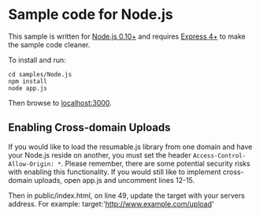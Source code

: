 # Sample code for Node.js

This sample is written for [Node.js 0.10+](http://nodejs.org/) and requires
[Express 4+](http://expressjs.com/) to make the sample code cleaner.

To install and run:

    cd samples/Node.js
    npm install
    node app.js

Then browse to [localhost:3000](http://localhost:3000).

## Enabling Cross-domain Uploads

If you would like to load the resumable.js library from one domain and have your
Node.js reside on another, you must set the header
`Access-Control-Allow-Origin: *`. Please remember, there are some potential
security risks with enabling this functionality.  If you would still like to
implement cross-domain uploads, open app.js and uncomment lines 12-15.

Then in public/index.html, on line 49, update the target with your servers
address.  For example: target:'http://www.example.com/upload'
